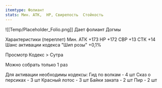 ```yaml
---
itemtype: Фолиант
stats: Мин. АТК,  НР, Свирепость  Стойкость 
---
```

![[Temp/Placeholder_Folio.png]]
Дает фолиант Догмы

Характеристики (переплет)
Мин. АТК +173
НР +172
СВР +13
СТК +14
Шанс активации кодекса "Шип розы" +0,1%

Просмотр Кодекс > Сутра

Можно собрать только 1 раз

Для активации необходимы кодексы: 
Гид по волкам  - 4 шт
Сказ о персиках  - 3 шт
Красный лотос  - 3 шт
Байки заката  - 2 шт
Пир  - 2 шт

